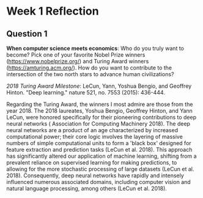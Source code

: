 # Week 1 Reflection
## Question 1
**When computer science meets economics**: Who do you truly want to become? Pick one of your favorite Nobel Prize winners (https://www.nobelprize.org/) and Turing Award winners (https://amturing.acm.org/). How do you want to contribute to the intersection of the two north stars to advance human civilizations? 

*2018 Turing Award Milestone*: LeCun, Yann, Yoshua Bengio, and Geoffrey Hinton. "Deep learning." nature 521, no. 7553 (2015): 436-444.

Regarding the Turing Award, the winners I most admire are those from the year 2018. The 2018 laureates, Yoshua Bengio, Geoffrey Hinton, and Yann LeCun, were honored specifically for their pioneering contributions to deep neural networks ( Association for Computing Machinery 2018). The deep neural networks are a product of an age characterized by increased computational power; their core logic involves the layering of massive numbers of simple computational units to form a 'black box' designed for feature extraction and prediction tasks (LeCun et al. 2018). This approach has significantly altered our application of machine learning, shifting from a prevalent reliance on supervised learning for making predictions, to allowing for the more stochastic processing of large datasets (LeCun et al. 2018). Consequently, deep neural networks have rapidly and intensely influenced numerous associated domains, including computer vision and natural language processing, among others (LeCun et al. 2018).

